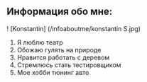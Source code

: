## Информация обо мне:

! [Konstantin] (/infoaboutme/konstantin S.jpg)


1. Я люблю театр
2. Обожаю гулять на природе
3. Нравится работать с деревом
4. Стремлюсь стать тестировщиком
5. Мое хобби тюнинг авто